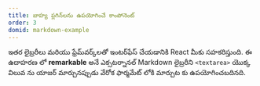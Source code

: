 ```yaml
---
title: బాహ్య ప్లగిన్‌లను ఉపయోగించే కాంపోనెంట్
order: 3
domid: markdown-example
---
```


ఇతర లైబ్రరీలు మరియు ఫ్రేమ్‌వర్క్‌లతో ఇంటర్‌ఫేస్ చేయడానికి React మీకు సహకరిస్తుంది. ఈ ఉదాహరణ లో **remarkable** అనే ఎక్సటర్నానల్ Markdown లైబ్రరీని `<textarea>` యెుక్క విలువ ను యాజర్ మార్చునప్పుడు వేరోక ఫార్మమేట్ లోకి మార్చుట కు ఉపయోగించబదినది.